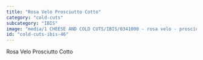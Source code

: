 ```yaml
---
title: "Rosa Velo Prosciutto Cotto"
category: "cold-cuts"
subcategory: "IBIS"
image: "media/1 CHEESE AND COLD CUTS/IBIS/0341000 - rosa velo - prosciutto cotto.jpg"
id: "cold-cuts-ibis-46"
---
```


Rosa Velo Prosciutto Cotto
